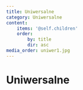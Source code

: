 ```yaml
---
title: Uniwersalne
category: Uniwersalne
content:
    items: '@self.children'
    order:
        by: title
        dir: asc
media_order: uniwer1.jpg
---
```


# Uniwersalne